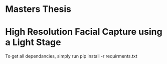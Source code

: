 # Masters Thesis
# High Resolution Facial Capture using a Light Stage

To get all dependancies, simply run pip install -r requirments.txt
